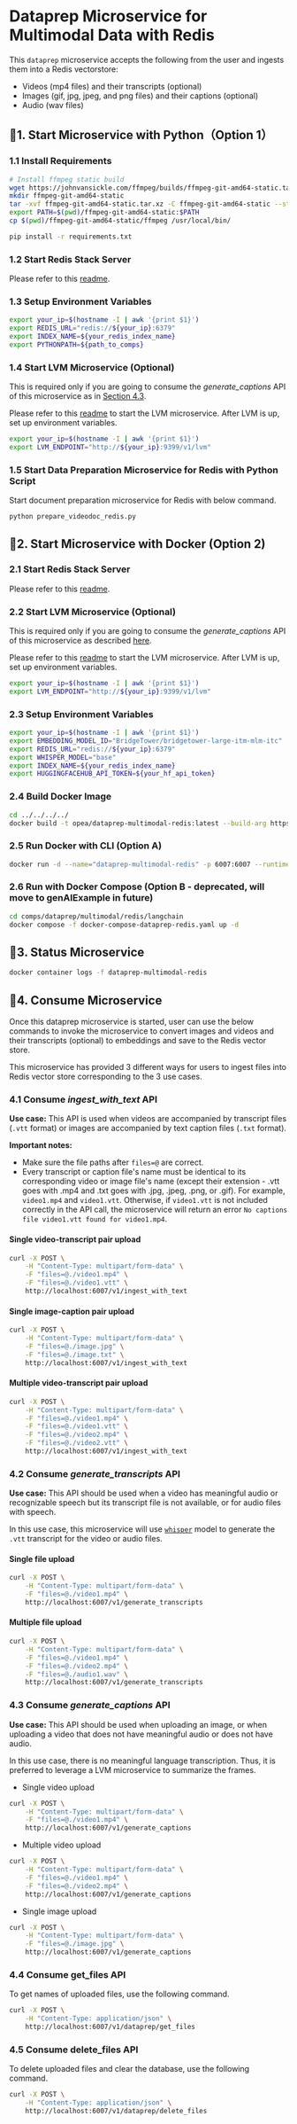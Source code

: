# Dataprep Microservice for Multimodal Data with Redis

This `dataprep` microservice accepts the following from the user and ingests them into a Redis vectorstore:
* Videos (mp4 files) and their transcripts (optional)
* Images (gif, jpg, jpeg, and png files) and their captions (optional)
* Audio (wav files)

## 🚀1. Start Microservice with Python（Option 1）

### 1.1 Install Requirements

```bash
# Install ffmpeg static build
wget https://johnvansickle.com/ffmpeg/builds/ffmpeg-git-amd64-static.tar.xz
mkdir ffmpeg-git-amd64-static
tar -xvf ffmpeg-git-amd64-static.tar.xz -C ffmpeg-git-amd64-static --strip-components 1
export PATH=$(pwd)/ffmpeg-git-amd64-static:$PATH
cp $(pwd)/ffmpeg-git-amd64-static/ffmpeg /usr/local/bin/

pip install -r requirements.txt
```

### 1.2 Start Redis Stack Server

Please refer to this [readme](../../../../vectorstores/redis/README.md).

### 1.3 Setup Environment Variables

```bash
export your_ip=$(hostname -I | awk '{print $1}')
export REDIS_URL="redis://${your_ip}:6379"
export INDEX_NAME=${your_redis_index_name}
export PYTHONPATH=${path_to_comps}
```

### 1.4 Start LVM Microservice (Optional)

This is required only if you are going to consume the _generate_captions_ API of this microservice as in [Section 4.3](#43-consume-generate_captions-api).

Please refer to this [readme](../../../../lvms/llava/README.md) to start the LVM microservice.
After LVM is up, set up environment variables.

```bash
export your_ip=$(hostname -I | awk '{print $1}')
export LVM_ENDPOINT="http://${your_ip}:9399/v1/lvm"
```

### 1.5 Start Data Preparation Microservice for Redis with Python Script

Start document preparation microservice for Redis with below command.

```bash
python prepare_videodoc_redis.py
```

## 🚀2. Start Microservice with Docker (Option 2)

### 2.1 Start Redis Stack Server

Please refer to this [readme](../../../../vectorstores/redis/README.md).

### 2.2 Start LVM Microservice (Optional)

This is required only if you are going to consume the _generate_captions_ API of this microservice as described [here](#43-consume-generate_captions-api).

Please refer to this [readme](../../../../lvms/llava/README.md) to start the LVM microservice.
After LVM is up, set up environment variables.

```bash
export your_ip=$(hostname -I | awk '{print $1}')
export LVM_ENDPOINT="http://${your_ip}:9399/v1/lvm"
```

### 2.3 Setup Environment Variables

```bash
export your_ip=$(hostname -I | awk '{print $1}')
export EMBEDDING_MODEL_ID="BridgeTower/bridgetower-large-itm-mlm-itc"
export REDIS_URL="redis://${your_ip}:6379"
export WHISPER_MODEL="base"
export INDEX_NAME=${your_redis_index_name}
export HUGGINGFACEHUB_API_TOKEN=${your_hf_api_token}
```

### 2.4 Build Docker Image

```bash
cd ../../../../
docker build -t opea/dataprep-multimodal-redis:latest --build-arg https_proxy=$https_proxy --build-arg http_proxy=$http_proxy -f comps/dataprep/multimodal/redis/langchain/Dockerfile .
```

### 2.5 Run Docker with CLI (Option A)

```bash
docker run -d --name="dataprep-multimodal-redis" -p 6007:6007 --runtime=runc --ipc=host -e http_proxy=$http_proxy -e https_proxy=$https_proxy -e REDIS_URL=$REDIS_URL -e INDEX_NAME=$INDEX_NAME -e LVM_ENDPOINT=$LVM_ENDPOINT -e HUGGINGFACEHUB_API_TOKEN=$HUGGINGFACEHUB_API_TOKEN opea/dataprep-multimodal-redis:latest
```

### 2.6 Run with Docker Compose (Option B - deprecated, will move to genAIExample in future)

```bash
cd comps/dataprep/multimodal/redis/langchain
docker compose -f docker-compose-dataprep-redis.yaml up -d
```

## 🚀3. Status Microservice

```bash
docker container logs -f dataprep-multimodal-redis
```

## 🚀4. Consume Microservice

Once this dataprep microservice is started, user can use the below commands to invoke the microservice to convert images and videos and their transcripts (optional) to embeddings and save to the Redis vector store.

This microservice has provided 3 different ways for users to ingest files into Redis vector store corresponding to the 3 use cases.

### 4.1 Consume _ingest_with_text_ API

**Use case:** This API is used when videos are accompanied by transcript files (`.vtt` format) or images are accompanied by text caption files (`.txt` format).

**Important notes:**

- Make sure the file paths after `files=@` are correct.
- Every transcript or caption file's name must be identical to its corresponding video or image file's name (except their extension - .vtt goes with .mp4 and .txt goes with .jpg, .jpeg, .png, or .gif). For example, `video1.mp4` and `video1.vtt`. Otherwise, if `video1.vtt` is not included correctly in the API call, the microservice will return an error `No captions file video1.vtt found for video1.mp4`.

#### Single video-transcript pair upload

```bash
curl -X POST \
    -H "Content-Type: multipart/form-data" \
    -F "files=@./video1.mp4" \
    -F "files=@./video1.vtt" \
    http://localhost:6007/v1/ingest_with_text
```

#### Single image-caption pair upload

```bash
curl -X POST \
    -H "Content-Type: multipart/form-data" \
    -F "files=@./image.jpg" \
    -F "files=@./image.txt" \
    http://localhost:6007/v1/ingest_with_text
```

#### Multiple video-transcript pair upload

```bash
curl -X POST \
    -H "Content-Type: multipart/form-data" \
    -F "files=@./video1.mp4" \
    -F "files=@./video1.vtt" \
    -F "files=@./video2.mp4" \
    -F "files=@./video2.vtt" \
    http://localhost:6007/v1/ingest_with_text
```

### 4.2 Consume _generate_transcripts_ API

**Use case:** This API should be used when a video has meaningful audio or recognizable speech but its transcript file is not available, or for audio files with speech.

In this use case, this microservice will use [`whisper`](https://openai.com/index/whisper/) model to generate the `.vtt` transcript for the video or audio files.

#### Single file upload

```bash
curl -X POST \
    -H "Content-Type: multipart/form-data" \
    -F "files=@./video1.mp4" \
    http://localhost:6007/v1/generate_transcripts
```

#### Multiple file upload

```bash
curl -X POST \
    -H "Content-Type: multipart/form-data" \
    -F "files=@./video1.mp4" \
    -F "files=@./video2.mp4" \
    -F "files=@./audio1.wav" \
    http://localhost:6007/v1/generate_transcripts
```

### 4.3 Consume _generate_captions_ API

**Use case:** This API should be used when uploading an image, or when uploading a video that does not have meaningful audio or does not have audio.

In this use case, there is no meaningful language transcription. Thus, it is preferred to leverage a LVM microservice to summarize the frames.

- Single video upload

```bash
curl -X POST \
    -H "Content-Type: multipart/form-data" \
    -F "files=@./video1.mp4" \
    http://localhost:6007/v1/generate_captions
```

- Multiple video upload

```bash
curl -X POST \
    -H "Content-Type: multipart/form-data" \
    -F "files=@./video1.mp4" \
    -F "files=@./video2.mp4" \
    http://localhost:6007/v1/generate_captions
```

- Single image upload

```bash
curl -X POST \
    -H "Content-Type: multipart/form-data" \
    -F "files=@./image.jpg" \
    http://localhost:6007/v1/generate_captions
```

### 4.4 Consume get_files API

To get names of uploaded files, use the following command.

```bash
curl -X POST \
    -H "Content-Type: application/json" \
    http://localhost:6007/v1/dataprep/get_files
```

### 4.5 Consume delete_files API

To delete uploaded files and clear the database, use the following command.

```bash
curl -X POST \
    -H "Content-Type: application/json" \
    http://localhost:6007/v1/dataprep/delete_files
```
